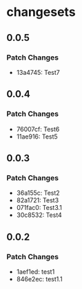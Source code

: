 # changesets

## 0.0.5

### Patch Changes

- 13a4745: Test7

## 0.0.4

### Patch Changes

- 76007cf: Test6
- 11ae916: Test5

## 0.0.3

### Patch Changes

- 36a155c: Test2
- 82a1721: Test3
- 071fac0: Test3.1
- 30c8532: Test4

## 0.0.2

### Patch Changes

- 1aef1ed: test1
- 846e2ec: test1.1
